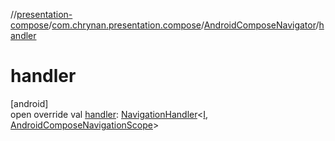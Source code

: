 //[presentation-compose](../../../index.md)/[com.chrynan.presentation.compose](../index.md)/[AndroidComposeNavigator](index.md)/[handler](handler.md)

# handler

[android]\
open override val [handler](handler.md): [NavigationHandler](../../../../presentation-core/presentation-core/com.chrynan.presentation/-navigation-handler/index.md)&lt;[I](index.md), [AndroidComposeNavigationScope](../-android-compose-navigation-scope/index.md)&gt;
